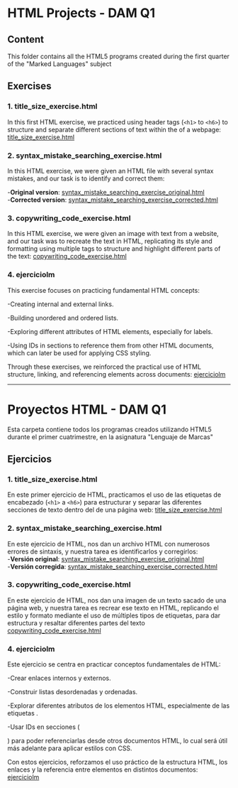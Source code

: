 # HTML Projects - DAM Q1

## Content
This folder contains all the HTML5 programs created during the first quarter of the "Marked Languages" subject

## Exercises
### 1. title_size_exercise.html
In this first HTML exercise, we practiced using header tags (`<h1>` to `<h6>`) to structure and separate different sections of text within the <body> of a webpage:
[title_size_exercise.html](title_size_exercise.html)

### 2. syntax_mistake_searching_exercise.html

In this HTML exercise, we were given an HTML file with several syntax mistakes, and our task is to identify and correct them:

-**Original version**: [syntax_mistake_searching_exercise_original.html](syntax_mistake_searching_exercise_original.html) <br>
-**Corrected version**: [syntax_mistake_searching_exercise_corrected.html](syntax_mistake_searching_exercise_corrected.html)

### 3. copywriting_code_exercise.html

In this HTML exercise, we were given an image with text from a website, and our task was to recreate the text in HTML, replicating its style and formatting using multiple tags to structure and highlight different parts of the text:
[copywriting_code_exercise.html](copywriting_code_exercise.html)

### 4. ejerciciolm

This exercise focuses on practicing fundamental HTML concepts:

-Creating internal and external links.

-Building unordered and ordered lists.

-Exploring different attributes of HTML elements, especially for labels.

-Using IDs in sections to reference them from other HTML documents, which can later be used for applying CSS styling.

Through these exercises, we reinforced the practical use of HTML structure, linking, and referencing elements across documents:
[ejerciciolm](./ejerciciolm/)





-----------

# Proyectos HTML - DAM Q1

Esta carpeta contiene todos los programas creados utilizando HTML5 durante el primer cuatrimestre, en la asignatura "Lenguaje de Marcas"

## Ejercicios
### 1. title_size_exercise.html
En este primer ejercicio de HTML, practicamos el uso de las etiquetas de encabezado (`<h1>` a `<h6>`) para estructurar y separar las diferentes secciones de texto dentro del <body> de una página web: [title_size_exercise.html](title_size_exercise.html)

### 2. syntax_mistake_searching_exercise.html

En este ejercicio de HTML, nos dan un archivo HTML con numerosos errores de sintaxis, y nuestra tarea es identificarlos y corregirlos:     
-**Versión original**: [syntax_mistake_searching_exercise_original.html](syntax_mistake_searching_exercise_original.html) <br>
-**Versión corregida**: [syntax_mistake_searching_exercise_corrected.html](syntax_mistake_searching_exercise_corrected.html)

### 3. copywriting_code_exercise.html

En este ejercicio de HTML, nos dan una imagen de un texto sacado de una página web, y nuestra tarea es recrear ese texto en HTML, replicando el estilo y formato mediante el uso de múltiples tipos
de etiquetas, para dar estructura y resaltar diferentes partes del texto
[copywriting_code_exercise.html](copywriting_code_exercise.html)

### 4. ejerciciolm

Este ejercicio se centra en practicar conceptos fundamentales de HTML:

-Crear enlaces internos y externos.

-Construir listas desordenadas y ordenadas.

-Explorar diferentes atributos de los elementos HTML, especialmente de las etiquetas <label>.

-Usar IDs en secciones (<section>) para poder referenciarlas desde otros documentos HTML, lo cual será útil más adelante para aplicar estilos con CSS.

Con estos ejercicios, reforzamos el uso práctico de la estructura HTML, los enlaces y la referencia entre elementos en distintos documentos:
[ejerciciolm](./ejerciciolm/)


